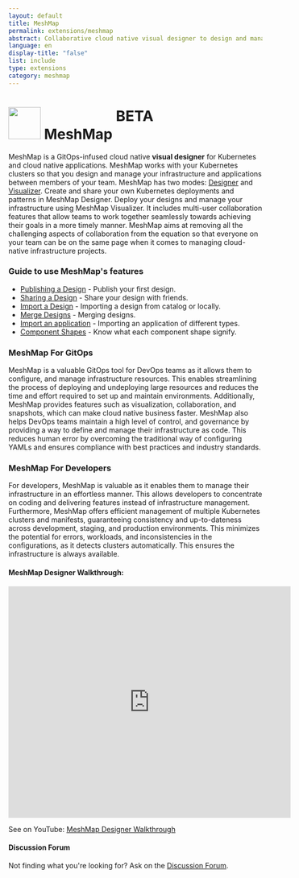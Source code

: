 ```yaml
---
layout: default
title: MeshMap
permalink: extensions/meshmap
abstract: Collaborative cloud native visual designer to design and manage infrastructure and applications.
language: en
display-title: "false"
list: include
type: extensions
category: meshmap
---
```


# <img style="height: 4rem; width: 4rem;" src="{{site.baseurl}}/assets/img/kanvas-icon-color.svg" /> MeshMap <sup style="font-size: 1.8rem; vertical-align: top;">BETA</sup>

MeshMap is a GitOps-infused cloud native **visual designer** for Kubernetes and cloud native applications. MeshMap works with your Kubernetes clusters so that you design and manage your infrastructure and applications between members of your team. MeshMap has two modes: [Designer](https://meshery.io/cloud-native-management/meshmap/design) and [Visualizer](https://meshery.io/cloud-native-management/meshmap/visualize). Create and share your own Kubernetes deployments and patterns in MeshMap Designer. Deploy your designs and manage your infrastructure using MeshMap Visualizer. It includes multi-user collaboration features that allow teams to work together seamlessly towards achieving their goals in a more timely manner. MeshMap aims at removing all the challenging aspects of collaboration from the equation so that everyone on your team can be on the same page when it comes to managing cloud-native infrastructure projects.

### Guide to use MeshMap's features

- [Publishing a Design](https://docs.meshery.io/v0.7/extensions/publishing-a-design) - Publish your first design.
- [Sharing a Design](https://docs.meshery.io/v0.7/extensions/sharing-a-design) - Share your design with friends.
- [Import a Design](https://docs.meshery.io/v0.7/extensions/importing-a-design) - Importing a design from catalog or locally.
- [Merge Designs](https://docs.meshery.io/v0.7/extensions/merging-design) - Merging designs.
- [Import an application](https://docs.meshery.io/v0.7/extensions/importing-an-application) - Importing an application of different types.
- [Component Shapes](https://docs.meshery.io/v0.7/extensions/component-shape-guide) - Know what each component shape signify.

### MeshMap For GitOps

MeshMap is a valuable GitOps tool for DevOps teams as it allows them to configure, and manage infrastructure resources. This enables streamlining the process of deploying and undeploying large resources and reduces the time and effort required to set up and maintain environments. Additionally, MeshMap provides features such as visualization, collaboration, and snapshots, which can make cloud native business faster. MeshMap also helps DevOps teams maintain a high level of control, and governance by providing a way to define and manage their infrastructure as code. This reduces human error by overcoming the traditional way of configuring YAMLs and ensures compliance with best practices and industry standards.

### MeshMap For Developers

For developers, MeshMap is valuable as it enables them to manage their infrastructure in an effortless manner. This allows developers to concentrate on coding and delivering features instead of infrastructure management. Furthermore, MeshMap offers efficient management of multiple Kubernetes clusters and manifests, guaranteeing consistency and up-to-dateness across development, staging, and production environments. This minimizes the potential for errors, workloads, and inconsistencies in the configurations, as it detects clusters automatically. This ensures the infrastructure is always available.

#### MeshMap Designer Walkthrough:

<iframe class="container" width="560" height="460" src="https://www.youtube.com/embed/qaoYRP3oLok?rel=0" frameborder="0" allow="accelerometer; autoplay; encrypted-media; gyroscope; picture-in-picture" allowfullscreen></iframe>

See on YouTube: [MeshMap Designer Walkthrough](https://www.youtube.com/watch?v=qaoYRP3oLok)

<div class="alert alert-dark" role="alert">
<h4 class="alert-heading">Discussion Forum</h4>
Not finding what you're looking for? Ask on the <a href="https://meshery.io/community#discussion-forums">Discussion Forum</a>.
</div>
